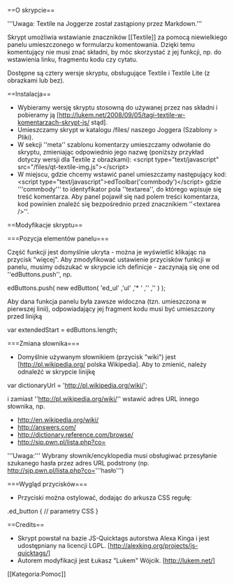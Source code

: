 ==O skrypcie==

'''Uwaga: Textile na Joggerze został zastąpiony przez Markdown.'''

Skrypt umożliwia wstawianie znaczników [[Textile]] za pomocą niewielkiego panelu umieszczonego w formularzu komentowania. Dzięki temu komentujący nie musi znać składni, by móc skorzystać z jej funkcji, np. do wstawienia linku, fragmentu kodu czy cytatu.

Dostępne są cztery wersje skryptu, obsługujące Textile i Textile Lite (z obrazkami lub bez).

==Instalacja==

* Wybieramy wersję skryptu stosowną do używanej przez nas składni i pobieramy ją [http://lukem.net/2008/09/05/tagi-textile-w-komentarzach-skrypt-js/ stąd].
* Umieszczamy skrypt w katalogu /files/ naszego Joggera (Szablony > Pliki).
* W sekcji ''meta'' szablonu komentarzy umieszczamy odwołanie do skryptu, zmieniając odpowiednio jego nazwę (poniższy przykład dotyczy wersji dla Textile z obrazkami):
 &lt;script type="text/javascript" src="/files/qt-textile-img.js"&gt;&lt;/script&gt;
* W miejscu, gdzie chcemy wstawić panel umieszczamy następujący kod:
 &lt;script type="text/javascript"&gt;edToolbar('commbody')&lt;/script&gt;
gdzie '''commbody''' to identyfikator pola ''textarea'', do którego wpisuje się treść komentarza. Aby panel pojawił się nad polem treści komentarza, kod powinien znaleźć się bezpośrednio przed znacznikiem ''&lt;textarea /&gt;''.

==Modyfikacje skryptu==

===Pozycja elementów panelu===

Część funkcji jest domyślnie ukryta - można je wyświetlić klikając na przycisk "więcej". Aby zmodyfikować ustawienie przycisków funkcji w panelu, musimy odszukać w skrypcie ich definicje - zaczynają się one od ''edButtons.push'', np.

 edButtons.push(
    new edButton(
        'ed_ul'
        ,'ul'
        ,'* '
        ,''
        ,''
    )
 );

Aby dana funkcja panelu była zawsze widoczna (tzn. umieszczona w pierwszej linii), odpowiadający jej fragment kodu musi być umieszczony przed linijką

 var extendedStart = edButtons.length;

===Zmiana słownika===

* Domyślnie używanym słownikiem (przycisk "wiki") jest [http://pl.wikipedia.org/ polska Wikipedia]. Aby to zmienić, należy odnaleźć w skrypcie linijkę

 var dictionaryUrl = '<nowiki>http://pl.wikipedia.org/wiki/</nowiki>';

i zamiast ''<nowiki>http://pl.wikipedia.org/wiki/</nowiki>'' wstawić adres URL innego słownika, np.

* <nowiki>http://en.wikipedia.org/wiki/</nowiki>
* <nowiki>http://answers.com/</nowiki>
* <nowiki>http://dictionary.reference.com/browse/</nowiki>
* <nowiki>http://sjp.pwn.pl/lista.php?co=</nowiki>

'''Uwaga:''' Wybrany słownik/encyklopedia musi obsługiwać przesyłanie szukanego hasła przez adres URL podstrony (np. <nowiki>http://sjp.pwn.pl/lista.php?co=</nowiki>'''hasło''')

===Wygląd przycisków===

* Przyciski można ostylować, dodając do arkusza CSS regułę:

 .ed_button {
 // parametry CSS
 }

==Credits==

* Skrypt powstał na bazie JS-Quicktags autorstwa Alexa Kinga i jest udostępniany na licencji LGPL. [http://alexking.org/projects/js-quicktags/]
* Autorem modyfikacji jest Łukasz "Lukem" Wójcik. [http://lukem.net/] 

[[Kategoria:Pomoc]]
